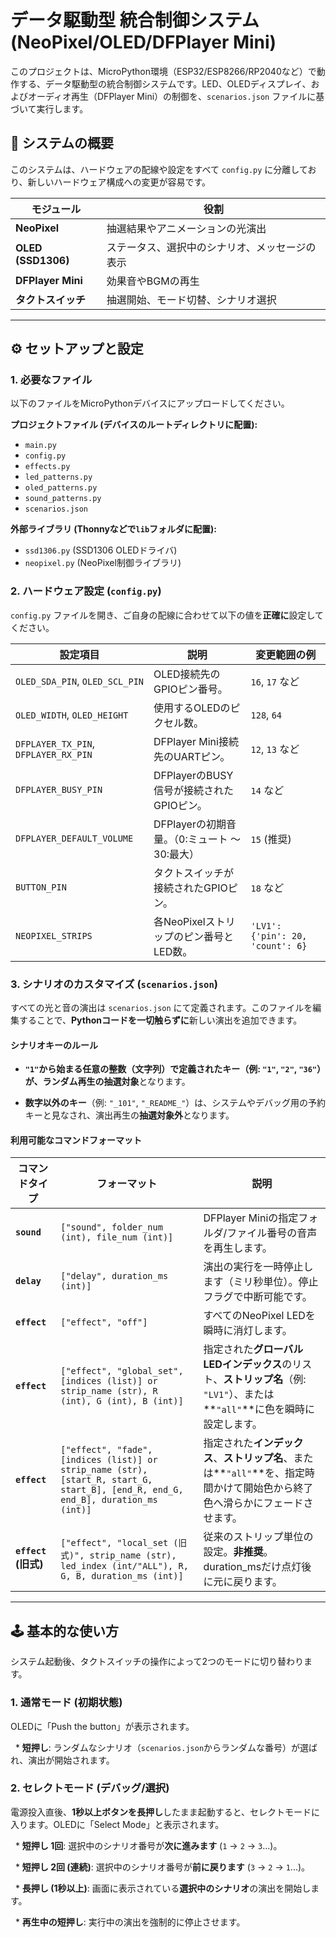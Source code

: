 # データ駆動型 統合制御システム (NeoPixel/OLED/DFPlayer Mini)

このプロジェクトは、MicroPython環境（ESP32/ESP8266/RP2040など）で動作する、データ駆動型の統合制御システムです。LED、OLEDディスプレイ、およびオーディオ再生（DFPlayer Mini）の制御を、`scenarios.json` ファイルに基づいて実行します。

## 🚀 システムの概要

このシステムは、ハードウェアの配線や設定をすべて `config.py` に分離しており、新しいハードウェア構成への変更が容易です。

| モジュール | 役割 |
| ----- | ----- |
| **NeoPixel** | 抽選結果やアニメーションの光演出 |
| **OLED (SSD1306)** | ステータス、選択中のシナリオ、メッセージの表示 |
| **DFPlayer Mini** | 効果音やBGMの再生 |
| **タクトスイッチ** | 抽選開始、モード切替、シナリオ選択 |

---

## ⚙️ セットアップと設定

### 1. 必要なファイル

以下のファイルをMicroPythonデバイスにアップロードしてください。

**プロジェクトファイル (デバイスのルートディレクトリに配置):**

* `main.py`
* `config.py`
* `effects.py`
* `led_patterns.py`
* `oled_patterns.py`
* `sound_patterns.py`
* `scenarios.json`

**外部ライブラリ (Thonnyなどで`lib`フォルダに配置):**

* `ssd1306.py` (SSD1306 OLEDドライバ)
* `neopixel.py` (NeoPixel制御ライブラリ)

### 2. ハードウェア設定 (`config.py`)

`config.py` ファイルを開き、ご自身の配線に合わせて以下の値を**正確に**設定してください。

| 設定項目 | 説明 | 変更範囲の例 |
| ----- | ----- | ----- |
| `OLED_SDA_PIN`, `OLED_SCL_PIN` | OLED接続先のGPIOピン番号。 | `16`, `17` など |
| `OLED_WIDTH`, `OLED_HEIGHT` | 使用するOLEDのピクセル数。 | `128`, `64` |
| `DFPLAYER_TX_PIN`, `DFPLAYER_RX_PIN` | DFPlayer Mini接続先のUARTピン。 | `12`, `13` など |
| `DFPLAYER_BUSY_PIN` | DFPlayerのBUSY信号が接続されたGPIOピン。 | `14` など |
| `DFPLAYER_DEFAULT_VOLUME` | DFPlayerの初期音量。（0:ミュート 〜 30:最大） | `15` (推奨) |
| `BUTTON_PIN` | タクトスイッチが接続されたGPIOピン。 | `18` など |
| `NEOPIXEL_STRIPS` | 各NeoPixelストリップのピン番号とLED数。 | `'LV1': {'pin': 20, 'count': 6}` |

### 3. シナリオのカスタマイズ (`scenarios.json`)

すべての光と音の演出は `scenarios.json` にて定義されます。このファイルを編集することで、**Pythonコードを一切触らずに**新しい演出を追加できます。

#### シナリオキーのルール

* **`"1"`から始まる任意の整数（文字列）**で定義されたキー（例: `"1"`, `"2"`, `"36"`）が、ランダム再生の**抽選対象**となります。

* **数字以外のキー**（例: `"_101"`, `"_README_"`）は、システムやデバッグ用の予約キーと見なされ、演出再生の**抽選対象外**となります。

#### 利用可能なコマンドフォーマット

| コマンドタイプ | フォーマット | 説明 |
| ----- | ----- | ----- |
| **`sound`** | `["sound", folder_num (int), file_num (int)]` | DFPlayer Miniの指定フォルダ/ファイル番号の音声を再生します。 |
| **`delay`** | `["delay", duration_ms (int)]` | 演出の実行を一時停止します（ミリ秒単位）。停止フラグで中断可能です。 |
| **`effect`** | `["effect", "off"]` | すべてのNeoPixel LEDを瞬時に消灯します。 |
| **`effect`** | `["effect", "global_set", [indices (list)] or strip_name (str), R (int), G (int), B (int)]` | 指定された**グローバルLEDインデックス**のリスト、**ストリップ名**（例: `"LV1"`）、または**`"all"`**に色を瞬時に設定します。 |
| **`effect`** | `["effect", "fade", [indices (list)] or strip_name (str), [start_R, start_G, start_B], [end_R, end_G, end_B], duration_ms (int)]` | 指定された**インデックス**、**ストリップ名**、または**`"all"`**を、指定時間かけて開始色から終了色へ滑らかにフェードさせます。 |
| **`effect` (旧式)** | `["effect", "local_set (旧式)", strip_name (str), led_index (int/"ALL"), R, G, B, duration_ms (int)]` | 従来のストリップ単位の設定。**非推奨**。duration\_msだけ点灯後に元に戻ります。 |

---

## 🕹️ 基本的な使い方

システム起動後、タクトスイッチの操作によって2つのモードに切り替わります。

### 1. 通常モード (初期状態)

OLEDに「Push the button」が表示されます。

  * **短押し**: ランダムなシナリオ（`scenarios.json`からランダムな番号）が選ばれ、演出が開始されます。

### 2. セレクトモード (デバッグ/選択)

電源投入直後、**1秒以上ボタンを長押し**したまま起動すると、セレクトモードに入ります。OLEDに「Select Mode」と表示されます。

  * **短押し 1回**: 選択中のシナリオ番号が**次に進みます** (`1` → `2` → `3`...)。

  * **短押し 2回 (連続)**: 選択中のシナリオ番号が**前に戻ります** (`3` → `2` → `1`...)。

  * **長押し (1秒以上)**: 画面に表示されている**選択中のシナリオ**の演出を開始します。

  * **再生中の短押し**: 実行中の演出を強制的に停止させます。